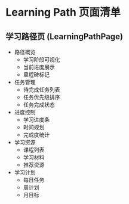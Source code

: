 # Learning Path 页面清单

## 学习路径页 (LearningPathPage)
- 路径概览
  - 学习阶段可视化
  - 当前进度展示
  - 里程碑标记
- 任务管理
  - 待完成任务列表
  - 任务优先级排序
  - 任务完成状态
- 进度控制
  - 学习进度条
  - 时间规划
  - 完成度统计
- 学习资源
  - 课程列表
  - 学习材料
  - 推荐资源
- 学习计划
  - 每日任务
  - 周计划
  - 月目标 